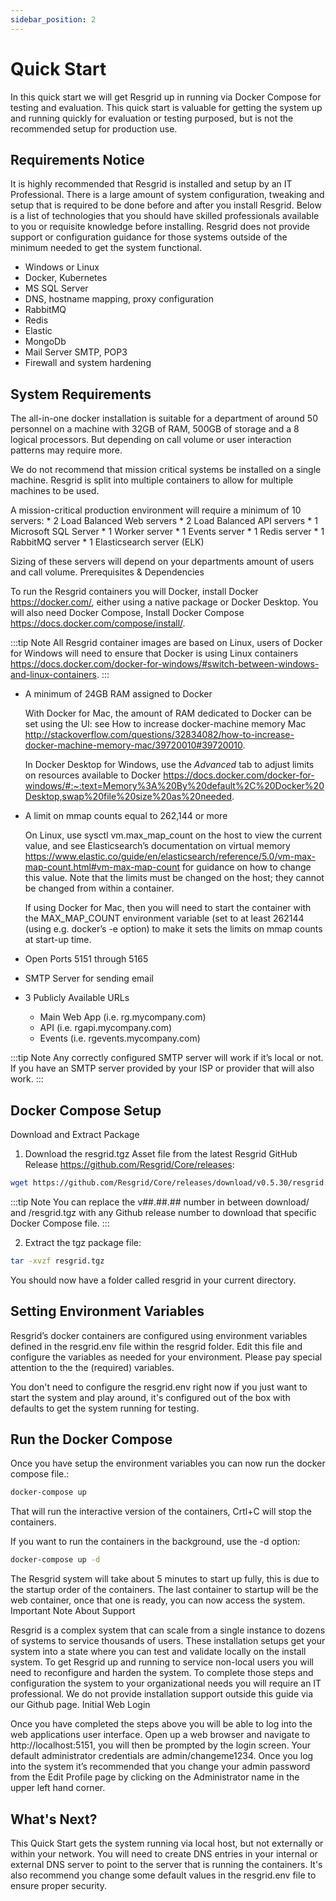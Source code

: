 ```yaml
---
sidebar_position: 2
---
```


# Quick Start

In this quick start we will get Resgrid up in running via Docker Compose for testing and evaluation. This quick start is valuable for getting the system up and running quickly for evaluation or testing purposed, but is not the recommended setup for production use.

## Requirements Notice

It is highly recommended that Resgrid is installed and setup by an IT Professional. There is a large amount of system configuration, tweaking and setup that is required to be done before and after you install Resgrid. Below is a list of technologies that you should have skilled professionals available to you or requisite knowledge before installing. Resgrid does not provide support or configuration guidance for those systems outside of the minimum needed to get the system functional.

- Windows or Linux
- Docker, Kubernetes
- MS SQL Server
- DNS, hostname mapping, proxy configuration
- RabbitMQ
- Redis
- Elastic
- MongoDb
- Mail Server SMTP, POP3
- Firewall and system hardening

## System Requirements

The all-in-one docker installation is suitable for a department of around 50 personnel on a machine with 32GB of RAM, 500GB of storage and a 8 logical processors. But depending on call volume or user interaction patterns may require more.

We do not recommend that mission critical systems be installed on a single machine. Resgrid is split into multiple containers to allow for multiple machines to be used.

A mission-critical production environment will require a minimum of 10 servers: * 2 Load Balanced Web servers * 2 Load Balanced API servers * 1 Microsoft SQL Server * 1 Worker server * 1 Events server * 1 Redis server * 1 RabbitMQ server * 1 Elasticsearch server (ELK)

Sizing of these servers will depend on your departments amount of users and call volume.
Prerequisites & Dependencies

To run the Resgrid containers you will Docker, install Docker <https://docker.com/>, either using a native package or Docker Desktop. You will also need Docker Compose, Install Docker Compose <https://docs.docker.com/compose/install/>.

:::tip Note
All Resgrid container images are based on Linux, users of Docker for Windows will need to ensure that Docker is using Linux containers <https://docs.docker.com/docker-for-windows/#switch-between-windows-and-linux-containers>.
:::

- A minimum of 24GB RAM assigned to Docker

    With Docker for Mac, the amount of RAM dedicated to Docker can be set using the UI: see How to increase docker-machine memory Mac <http://stackoverflow.com/questions/32834082/how-to-increase-docker-machine-memory-mac/39720010#39720010>.

    In Docker Desktop for Windows, use the *Advanced* tab to adjust limits on resources available to Docker <https://docs.docker.com/docker-for-windows/#:~:text=Memory%3A%20By%20default%2C%20Docker%20Desktop,swap%20file%20size%20as%20needed>.

- A limit on mmap counts equal to 262,144 or more

    On Linux, use sysctl vm.max_map_count on the host to view the current value, and see Elasticsearch’s documentation on virtual memory <https://www.elastic.co/guide/en/elasticsearch/reference/5.0/vm-max-map-count.html#vm-max-map-count> for guidance on how to change this value. Note that the limits must be changed on the host; they cannot be changed from within a container.

    If using Docker for Mac, then you will need to start the container with the MAX_MAP_COUNT environment variable (set to at least 262144 (using e.g. docker’s -e option) to make it sets the limits on mmap counts at start-up time.


- Open Ports 5151 through 5165
- SMTP Server for sending email
- 3 Publicly Available URLs
   - Main Web App (i.e. rg.mycompany.com)
   - API (i.e. rgapi.mycompany.com)
   - Events (i.e. rgevents.mycompany.com)

:::tip Note
Any correctly configured SMTP server will work if it’s local or not. If you have an SMTP server provided by your ISP or provider that will also work.
:::

## Docker Compose Setup

Download and Extract Package

1. Download the resgrid.tgz Asset file from the latest Resgrid GitHub Release <https://github.com/Resgrid/Core/releases>:

```bash
wget https://github.com/Resgrid/Core/releases/download/v0.5.30/resgrid.tgz
```

:::tip Note
You can replace the v##.##.## number in between download/ and /resgrid.tgz with any Github release number to download that specific Docker Compose file.
:::


2. Extract the tgz package file:

```bash
tar -xvzf resgrid.tgz
```

You should now have a folder called resgrid in your current directory.

## Setting Environment Variables

Resgrid’s docker containers are configured using environment variables defined in the resgrid.env file within the resgrid folder. Edit this file and configure the variables as needed for your environment. Please pay special attention to the the (required) variables.

You don't need to configure the resgrid.env right now if you just want to start the system and play around, it's configured out of the box with defaults to get the system running for testing.

## Run the Docker Compose

Once you have setup the environment variables you can now run the docker compose file.:

```bash
docker-compose up
```

That will run the interactive version of the containers, Crtl+C will stop the containers.

If you want to run the containers in the background, use the -d option:

```bash
docker-compose up -d
```

The Resgrid system will take about 5 minutes to start up fully, this is due to the startup order of the containers. The last container to startup will be the web container, once that one is ready, you can now access the system.
Important Note About Support

Resgrid is a complex system that can scale from a single instance to dozens of systems to service thousands of users. These installation setups get your system into a state where you can test and validate locally on the install system. To get Resgrid up and running to service non-local users you will need to reconfigure and harden the system. To complete those steps and configuration the system to your organizational needs you will require an IT professional. We do not provide installation support outside this guide via our Github page.
Initial Web Login

Once you have completed the steps above you will be able to log into the web applications user interface. Open up a web browser and navigate to http://localhost:5151, you will then be prompted by the login screen. Your default administrator credentials are admin/changeme1234. Once you log into the system it’s recommended that you change your admin password from the Edit Profile page by clicking on the Administrator name in the upper left hand corner.

## What's Next?

This Quick Start gets the system running via local host, but not externally or within your network. You will need to create DNS entries in your internal or external DNS server to point to the server that is running the containers. It's also recommend you change some default values in the resgrid.env file to ensure proper security.